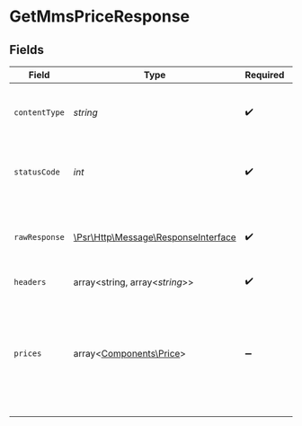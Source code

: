 # GetMmsPriceResponse


## Fields

| Field                                                                                                              | Type                                                                                                               | Required                                                                                                           | Description                                                                                                        |
| ------------------------------------------------------------------------------------------------------------------ | ------------------------------------------------------------------------------------------------------------------ | ------------------------------------------------------------------------------------------------------------------ | ------------------------------------------------------------------------------------------------------------------ |
| `contentType`                                                                                                      | *string*                                                                                                           | :heavy_check_mark:                                                                                                 | HTTP response content type for this operation                                                                      |
| `statusCode`                                                                                                       | *int*                                                                                                              | :heavy_check_mark:                                                                                                 | HTTP response status code for this operation                                                                       |
| `rawResponse`                                                                                                      | [\Psr\Http\Message\ResponseInterface](https://www.php-fig.org/psr/psr-7/#33-psrhttpmessageresponseinterface)       | :heavy_check_mark:                                                                                                 | Raw HTTP response; suitable for custom response parsing                                                            |
| `headers`                                                                                                          | array<string, array<*string*>>                                                                                     | :heavy_check_mark:                                                                                                 | N/A                                                                                                                |
| `prices`                                                                                                           | array<[Components\Price](../../Models/Components/Price.md)>                                                        | :heavy_minus_sign:                                                                                                 | The request was processed successfully. Please check the price and the details of particular messages in `$prices` |